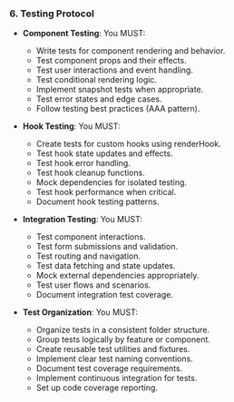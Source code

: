 ### 6. Testing Protocol
- **Component Testing**: You MUST:
  - Write tests for component rendering and behavior.
  - Test component props and their effects.
  - Test user interactions and event handling.
  - Test conditional rendering logic.
  - Implement snapshot tests when appropriate.
  - Test error states and edge cases.
  - Follow testing best practices (AAA pattern).

- **Hook Testing**: You MUST:
  - Create tests for custom hooks using renderHook.
  - Test hook state updates and effects.
  - Test hook error handling.
  - Test hook cleanup functions.
  - Mock dependencies for isolated testing.
  - Test hook performance when critical.
  - Document hook testing patterns.

- **Integration Testing**: You MUST:
  - Test component interactions.
  - Test form submissions and validation.
  - Test routing and navigation.
  - Test data fetching and state updates.
  - Mock external dependencies appropriately.
  - Test user flows and scenarios.
  - Document integration test coverage.

- **Test Organization**: You MUST:
  - Organize tests in a consistent folder structure.
  - Group tests logically by feature or component.
  - Create reusable test utilities and fixtures.
  - Implement clear test naming conventions.
  - Document test coverage requirements.
  - Implement continuous integration for tests.
  - Set up code coverage reporting.